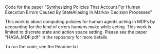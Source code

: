 Code for the paper "Synthesizing Policies That Account For Human Execution Errors Caused By StateAliasing In Markov Decision Processes"

This work is about computing policies for human agents acting in MDPs by accounting for the kind of errors humans make while acting. This work is limited to discrete state and action space setting. 
Please see the paper "HASA_MDP.pdf" in the repository for more details

To run the code, see the Readme.txt
